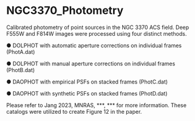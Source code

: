 # NGC3370_Photometry

Calibrated photometry of point sources in the NGC 3370 ACS field.
Deep F555W and F814W images were processed using four distinct methods. 
   
● DOLPHOT with automatic aperture corrections on individual frames (PhotA.dat)
   
● DOLPHOT with manual aperture corrections on individual frames (PhotB.dat)
   
● DAOPHOT with empirical PSFs on stacked frames (PhotC.dat)
   
● DAOPHOT with synthetic PSFs on stacked frames (PhotD.dat)
   
Please refer to Jang 2023, MNRAS, ***, *** for more information. 
These catalogs were utilized to create Figure 12 in the paper.
